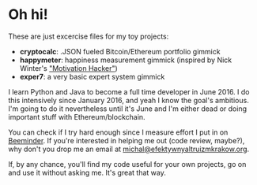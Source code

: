 # Oh hi!
These are just excercise files for my toy projects:

- **cryptocalc**: .JSON fueled Bitcoin/Ethereum portfolio gimmick
- **happymeter**: happiness measurement gimmick (inspired by Nick Winter's ["Motivation Hacker"])
- **exper7**: a very basic expert system gimmick

I learn Python and Java to become a full time developer in June 2016. I  do this intensively since January 2016, and yeah I know the goal's ambitious. I'm going to do it nevertheless until it's June and I'm either dead or doing important stuff with Ethereum/blockchain.

You can check if I try hard enough since I measure effort I put in on [Beeminder]. If you're interested in helping me out (code review, maybe?), why don't you drop me an email at michal@efektywnyaltruizmkrakow.org.

If, by any chance, you'll find my code useful for your own projects, go on and use it without asking me. It's great that way.

["Motivation Hacker"]: http://www.nickwinter.net/the-motivation-hacker
[Beeminder]: https://www.beeminder.com/michal_t/goals/code

